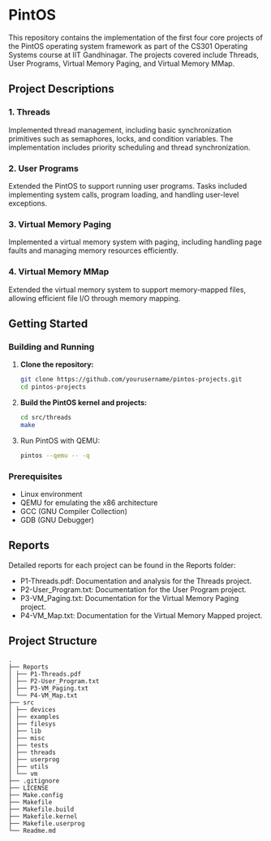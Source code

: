 # PintOS

This repository contains the implementation of the first four core projects of the PintOS operating system framework as part of the CS301 Operating Systems course at IIT Gandhinagar. The projects covered include Threads, User Programs, Virtual Memory Paging, and Virtual Memory MMap.

## Project Descriptions

### 1. Threads
Implemented thread management, including basic synchronization primitives such as semaphores, locks, and condition variables. The implementation includes priority scheduling and thread synchronization.

### 2. User Programs
Extended the PintOS to support running user programs. Tasks included implementing system calls, program loading, and handling user-level exceptions.

### 3. Virtual Memory Paging
Implemented a virtual memory system with paging, including handling page faults and managing memory resources efficiently.

### 4. Virtual Memory MMap
Extended the virtual memory system to support memory-mapped files, allowing efficient file I/O through memory mapping.

## Getting Started

### Building and Running

1. **Clone the repository:**
   ```sh
   git clone https://github.com/yourusername/pintos-projects.git
   cd pintos-projects

2. **Build the PintOS kernel and projects:**
   ```sh
   cd src/threads
   make
   
3. Run PintOS with QEMU:
   ```sh
   pintos --qemu -- -q

### Prerequisites

- Linux environment
- QEMU for emulating the x86 architecture
- GCC (GNU Compiler Collection)
- GDB (GNU Debugger)

## Reports
Detailed reports for each project can be found in the Reports folder:

- P1-Threads.pdf: Documentation and analysis for the Threads project.
- P2-User_Program.txt: Documentation for the User Program project.
- P3-VM_Paging.txt: Documentation for the Virtual Memory Paging project.
- P4-VM_Map.txt: Documentation for the Virtual Memory Mapped project.


## Project Structure

```text
.
├── Reports
│ ├── P1-Threads.pdf
│ ├── P2-User_Program.txt
│ ├── P3-VM_Paging.txt
│ └── P4-VM_Map.txt
├── src
│ ├── devices
│ ├── examples
│ ├── filesys
│ ├── lib
│ ├── misc
│ ├── tests
│ ├── threads
│ ├── userprog
│ ├── utils
│ └── vm
├── .gitignore
├── LICENSE
├── Make.config
├── Makefile
├── Makefile.build
├── Makefile.kernel
├── Makefile.userprog
└── Readme.md
